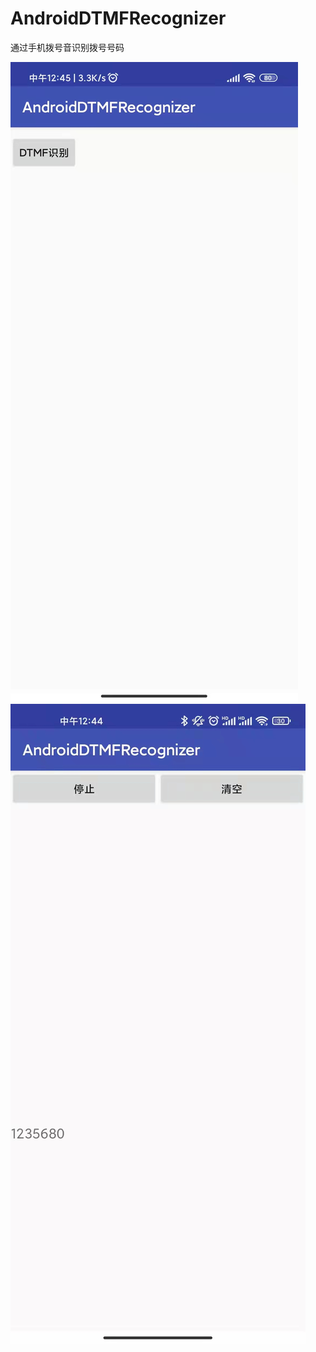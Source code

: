# AndroidDTMFRecognizer

通过手机拨号音识别拨号号码


![运行效果](https://github.com/yangshj/AndroidDTMFRecognizer/blob/master/images/1.jpg)
![](https://github.com/yangshj/AndroidDTMFRecognizer/blob/master/images/2.jpg)
